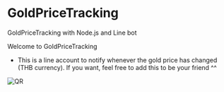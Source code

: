 # GoldPriceTracking
GoldPriceTracking with Node.js and Line bot

Welcome to GoldPriceTracking
* This is a line account to notify whenever the gold price has changed (THB currency). If you want, feel free to add this to be your friend ^^

![QR](http://qr-official.line.me/L/xs4sFk-u12.png)
